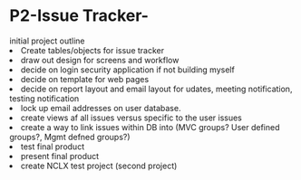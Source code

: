 <h1> P2-Issue Tracker-</h1>
initial project outline
<li>Create tables/objects for issue tracker</li>
<li>draw out design for screens and workflow </li>
<li>decide on login security application if not building myself</li>
<li>decide on template for web pages</li>
<li>decide on report layout and email layout for udates, meeting notification, testing notification</li>
<li>lock up email addresses on user database.</li>
<li>create views af all issues versus specific to the user issues</li>
<li>create a way to link issues within DB into (MVC groups?  User defined groups?, Mgmt defned groups?)</li>
<li>test final product</li>
<li>present final product</li>
<li>create NCLX test project (second project)
